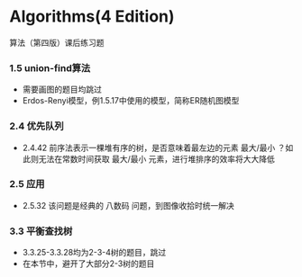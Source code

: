 Algorithms(4 Edition)
===
算法（第四版）课后练习题

### 1.5 union-find算法
- 需要画图的题目均跳过
- Erdos-Renyi模型，例1.5.17中使用的模型，简称ER随机图模型

### 2.4 优先队列
- 2.4.42 前序法表示一棵堆有序的树，是否意味着最左边的元素 最大/最小 ？如此则无法在常数时间获取 最大/最小 元素，进行堆排序的效率将大大降低

### 2.5 应用
- 2.5.32 该问题是经典的 八数码 问题，到图像收拾时统一解决

### 3.3 平衡查找树
- 3.3.25-3.3.28均为2-3-4树的题目，跳过
- 在本节中，避开了大部分2-3树的题目